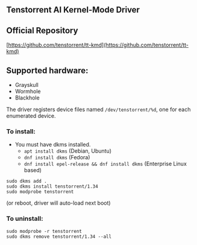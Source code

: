 ## Tenstorrent AI Kernel-Mode Driver

## Official Repository

[https://github.com/tenstorrent/tt-kmd](https://github.com/tenstorrent/tt-kmd)

## Supported hardware:
* Grayskull
* Wormhole
* Blackhole

The driver registers device files named `/dev/tenstorrent/%d`, one for each enumerated device.

### To install:

* You must have dkms installed.
    * `apt install dkms` (Debian, Ubuntu)
    * `dnf install dkms` (Fedora)
    * `dnf install epel-release && dnf install dkms` (Enterprise Linux based)
```
sudo dkms add .
sudo dkms install tenstorrent/1.34
sudo modprobe tenstorrent
```
(or reboot, driver will auto-load next boot)

### To uninstall:
```
sudo modprobe -r tenstorrent
sudo dkms remove tenstorrent/1.34 --all
```
